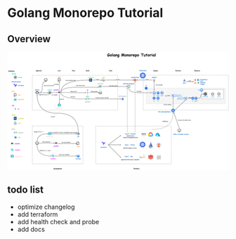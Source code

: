 # Golang Monorepo Tutorial

## Overview 

![monorepo.drawio](.\docs\assets\monorepo.drawio.png)

## todo list

- optimize changelog
- add terraform
- add health check and probe
- add docs
